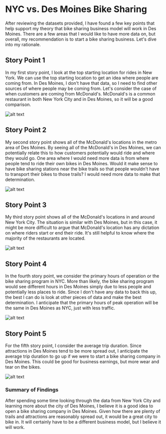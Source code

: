 # NYC vs. Des Moines Bike Sharing

After reviewing the datasets provided, I have found a few key points that help
support my theory that bike sharing business model will work in Des Moines. There
are a few areas that I would like to have more data on, but overall, my recommendation
is to start a bike sharing business. Let's dive into my rationale.

## Story Point 1

In my first story point, I look at the top starting location for rides in New York.
We can use the top starting location to get an idea where people are coming from.
In Des Moines, I don't have that data, so I need to find other sources of where
people may be coming from. Let's consider the case of when customers are coming
from McDonald's. McDonald's is a common restaurant in both New York City and in
Des Moines, so it will be a good comparison.

![alt text](img1.png)

## Story Point 2

My second story point shows all of the McDonald's locations in the metro area
of Des Moines. By seeing all of the McDonald's in Des Moines, we can potentially
relate this to how customers potentially would ride and where they would go. One
area where I would need more data is from where people tend to ride their own
bikes in Des Moines. Would it make sense to have bike sharing stations near the
bike trails so that people wouldn't have to transport their bikes to those trails?
I would need more data to make that determination.

![alt text](img2.png)

## Story Point 3

My third story point shows all of the McDonald's locations in and around New York
City. The situation is similar with Des Moines, but in this case, it might be
more difficult to argue that McDonald's location has any dictation on where riders
start or end their ride. It's still helpful to know where the majority of the restaurants
are located.

![alt text](img3.png)

## Story Point 4

In the fourth story point, we consider the primary hours of operation or the bike
sharing program in NYC. More than likely, the bike sharing program would see
different hours in Des Moines simply due to less people and potentially less places
to ride. Since I don't have any data to back this up, the best I can do is
look at other pieces of data and make the best determination. I anticipate that
the primary hours of peak operation will be the same in Des Moines as NYC, just
with less traffic.

![alt text](img4.png)

## Story Point 5
For the fifth story point, I consider the average trip duration. Since attractions
in Des Moines tend to be more spread out, I anticipate the average trip duration
to go up if we were to start a bike sharing company in Des Moines. This could be
good for business earnings, but more wear and tear on the bikes.

![alt text](img5.png)

### Summary of Findings

After spending some time looking through the data from New York City and learning
more about the city of Des Moines, I believe it is a good idea to open a bike
sharing company in Des Moines. Given how there are plenty of trails and attractions
are reasonably spread out, it would be a great city to bike in. It will certainly
have to be a different business model, but I believe it will work.
